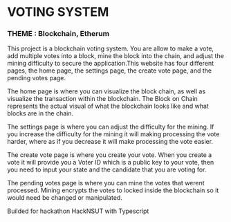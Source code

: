 # VOTING SYSTEM
### THEME : Blockchain, Etherum
This project is a blockchain voting system. You are allow to make a vote, add multiple votes into a block, mine the block into the chain, and adjust the mining difficulty to secure the application.This website has four different pages, the home page, the settings page, the create vote page, and the pending votes page.

The home page is where you can visualize the block chain, as well as visualize the transaction within the blockchain. The Block on Chain represents the actual visual of what the blockchain looks like and what blocks are in the chain.

The settings page is where you can adjust the difficulty for the mining. If you increase the difficulty for the mining it will making processing the vote harder, where as if you decrease it will make processing the vote easier.

The create vote page is where you create your vote. When you create a vote it will provide you a Voter ID which is a public key to your vote, then you need to input your state and the candidate that you are voting for.

The pending votes page is where you can mine the votes that werent processed. Mining encrypts the votes to locked inside the blockchain so it would need be changed or manipulated.

Builded for hackathon HackNSUT with  Typescript
